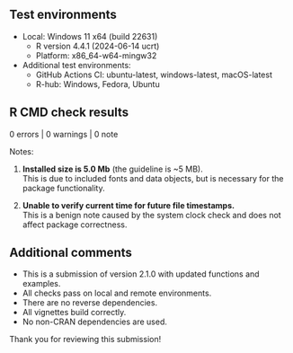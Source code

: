 ## Test environments

* Local: Windows 11 x64 (build 22631)
  - R version 4.4.1 (2024-06-14 ucrt)
  - Platform: x86_64-w64-mingw32
* Additional test environments:
  - GitHub Actions CI: ubuntu-latest, windows-latest, macOS-latest
  - R-hub: Windows, Fedora, Ubuntu

## R CMD check results

0 errors | 0 warnings | 0 note


Notes:
1. **Installed size is 5.0 Mb** (the guideline is ~5 MB).  
   This is due to included fonts and data objects, but is necessary for the package functionality.

2. **Unable to verify current time for future file timestamps.**  
   This is a benign note caused by the system clock check and does not affect package correctness.

## Additional comments

* This is a submission of version 2.1.0 with updated functions and examples.
* All checks pass on local and remote environments.
* There are no reverse dependencies.
* All vignettes build correctly.
* No non-CRAN dependencies are used.

Thank you for reviewing this submission!
